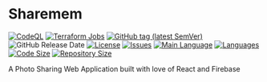 # Sharemem

[![CodeQL][codeql-action]][codeql-action-link]
[![Terraform Jobs][terraform-badge]][terraform-action-link]
[![GitHub tag (latest SemVer)][github-tag]][github-tag-link]
![GitHub Release Date][github-release-date]
[![License][license-image]][license-url]
[![Issues][issues-image]][issues-url]
[![Main Language][language-image]][code-metric-url]
[![Languages][languages-image]][code-metric-url]
[![Code Size][code-size-image]][code-metric-url]
[![Repository Size][repo-size-image]][code-metric-url]

A Photo Sharing Web Application built with love of React and Firebase

[terraform-badge]: https://github.com/mdirshaddev/sharemem/actions/workflows/terraform.yml/badge.svg
[terraform-action-link]: https://github.com/mdirshaddev/sharemem/actions/workflows/terraform.ym
[license-url]: https://github.com/mdirshaddev/sharemem/blob/main/LICENSE
[license-image]: https://img.shields.io/github/license/mdirshaddev/nodejs-create-release.svg
[issues-url]: https://github.com/mdirshaddev/sharemem/issues
[issues-image]: https://img.shields.io/github/issues-raw/mdirshaddev/sharemem.svg
[language-image]: https://img.shields.io/github/languages/top/mdirshaddev/sharemem
[languages-image]: https://img.shields.io/github/languages/count/mdirshaddev/sharemem
[code-size-image]: https://img.shields.io/github/languages/code-size/mdirshaddev/sharemem
[repo-size-image]: https://img.shields.io/github/repo-size/mdirshaddev/sharemem
[code-metric-url]: https://github.com/mdirshaddev/sharemem/search?l=TypeScript
[codeql-action]: https://github.com/mdirshaddev/sharemem/actions/workflows/codeql.yml/badge.svg
[codeql-action-link]: https://github.com/mdirshaddev/sharemem/actions/workflows/codeql.yml
[github-tag]: https://img.shields.io/github/v/tag/mdirshaddev/sharemem
[github-tag-link]: https://github.com/mdirshaddev/sharemem/releases
[github-release-date]: https://img.shields.io/github/release-date/mdirshaddev/sharemem
[chromatic-badge]: https://github.com/mdirshaddev/sharemem/actions/workflows/chromatic.yml
